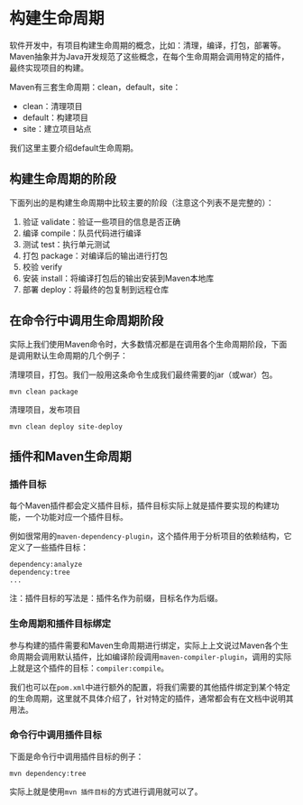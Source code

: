 # 构建生命周期

软件开发中，有项目构建生命周期的概念，比如：清理，编译，打包，部署等。Maven抽象并为Java开发规范了这些概念，在每个生命周期会调用特定的插件，最终实现项目的构建。

Maven有三套生命周期：clean，default，site：

* clean：清理项目
* default：构建项目
* site：建立项目站点

我们这里主要介绍default生命周期。

## 构建生命周期的阶段

下面列出的是构建生命周期中比较主要的阶段（注意这个列表不是完整的）：

1. 验证 validate：验证一些项目的信息是否正确
2. 编译 compile：队员代码进行编译
3. 测试 test：执行单元测试
4. 打包 package：对编译后的输出进行打包
5. 校验 verify
6. 安装 install：将编译打包后的输出安装到Maven本地库
7. 部署 deploy：将最终的包复制到远程仓库

## 在命令行中调用生命周期阶段

实际上我们使用Maven命令时，大多数情况都是在调用各个生命周期阶段，下面是调用默认生命周期的几个例子：

清理项目，打包。我们一般用这条命令生成我们最终需要的jar（或war）包。
```
mvn clean package
```

清理项目，发布项目
```
mvn clean deploy site-deploy
```

## 插件和Maven生命周期

### 插件目标

每个Maven插件都会定义插件目标，插件目标实际上就是插件要实现的构建功能，一个功能对应一个插件目标。

例如很常用的`maven-dependency-plugin`，这个插件用于分析项目的依赖结构，它定义了一些插件目标：

```
dependency:analyze
dependency:tree
...
```

注：插件目标的写法是：插件名作为前缀，目标名作为后缀。

### 生命周期和插件目标绑定

参与构建的插件需要和Maven生命周期进行绑定，实际上上文说过Maven各个生命周期会调用默认插件，比如编译阶段调用`maven-compiler-plugin`，调用的实际上就是这个插件的目标：`compiler:compile`。

我们也可以在`pom.xml`中进行额外的配置，将我们需要的其他插件绑定到某个特定的生命周期，这里就不具体介绍了，针对特定的插件，通常都会有在文档中说明其用法。

### 命令行中调用插件目标

下面是命令行中调用插件目标的例子：

```
mvn dependency:tree
```

实际上就是使用`mvn 插件目标`的方式进行调用就可以了。
